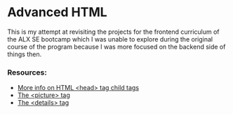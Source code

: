 # Advanced HTML 

This is my attempt at revisiting the projects for the frontend curriculum of the ALX SE bootcamp which I was unable to explore during the original course of the program because I was more focused on the backend side of things then.

### Resources:
- [More info on HTML \<head\> tag child tags](https://htmlhead.dev/)
- [The \<picture\> tag](https://developer.mozilla.org/en-US/docs/Web/HTML/Element/picture)
- [The \<details\> tag](https://developer.mozilla.org/en-US/docs/Web/HTML/Element/details)
